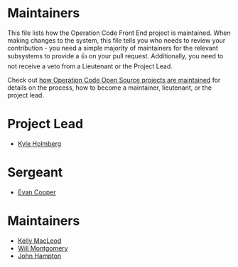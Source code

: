 # Maintainers

This file lists how the Operation Code Front End project is maintained. When making changes to the system, this file tells you who needs to review your contribution - you need a simple majority of maintainers for the relevant subsystems to provide a 👍 on your pull request. Additionally, you need to not receive a veto from a Lieutenant or the Project Lead.

Check out [how Operation Code Open Source projects are maintained](https://github.com/OperationCode/START_HERE/blob/61cebc02875ef448679e1130d3a68ef2f855d6c4/open_source_maintenance_policy.md) for details on the process, how to become a maintainer, lieutenant, or the project lead.

# Project Lead

* [Kyle Holmberg](http://www.github.com/kylemh)

# Sergeant

* [Evan Cooper](http://www.github.com/cooperbuilt)

# Maintainers

* [Kelly MacLeod](http://www.github.com/ksmacleod99)
* [Will Montgomery](http://www.github.com/wimo7083)
* [John Hampton](https://github.com/jjhampton)